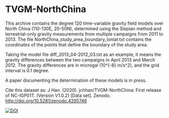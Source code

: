 # TVGM-NorthChina
This archive contains the degree 120 time-variable gravity field models over North China (110-130E, 20-50N), determined using the Slepian method and terrestrial-only gravity measurements from multiple campaigns from 2011 to 2013. The file NorthChina_study_area_boundary_lonlat.txt contains the coordinates of the points that define the boundary of the study area.

Taking the model file diff_2013_04-2012_03.txt as an example, it means the gravity differences between the two campaigns in April 2013 and March 2012. The gravity differences are in microgal (10^{-8} m/s^2), and the grid interval is 0.1 degree.

A paper documenting the determination of these models is in press.

Cite this dataset as: J Han. (2020). jchhan/TVGM-NorthChina: First release of NC-IGP01T. (Version V1.0.2) [Data set]. Zenodo. http://doi.org/10.5281/zenodo.4295746

[![DOI](https://zenodo.org/badge/DOI/10.5281/zenodo.4295746.svg)](https://doi.org/10.5281/zenodo.4295746)
